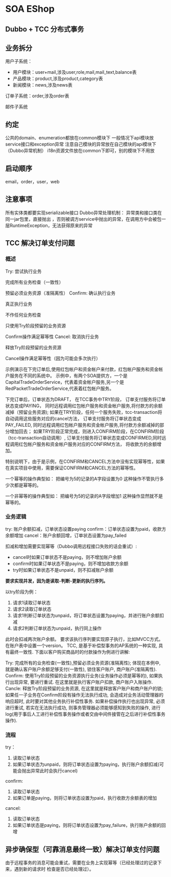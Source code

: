 # SOA EShop 
## Dubbo + TCC 分布式事务

## 业务拆分
用户子系统：
- 用户模块：user+mail,涉及user,role,mail,mail_text,balance表
- 产品模块：product,涉及product,category表
- 新闻模块：news,涉及news表

订单子系统：order,涉及order表

邮件子系统

## 约定
公共的domain、enumeration都放在common模块下
一般情况下api模块放service接口和exception异常
注意自己模块的异常放在自己模块的api模块下（Dubbo异常机制）
i18n资源文件放在common下即可，别的模块下不用放


## 启动顺序
email，order，user，web

## 注意事项
所有实体类都要实现serializable接口
Dubbo异常处理机制：
异常类和接口类在同一jar包里，直接抛出
，否则被调方service中抛出的异常，在调用方中会被包一层RuntimeException，无法获得原来的异常

## TCC 解决订单支付问题
### 概述
Try: 尝试执行业务

完成所有业务检查（一致性）

预留必须业务资源（准隔离性）
Confirm: 确认执行业务

真正执行业务

不作任何业务检查

只使用Try阶段预留的业务资源

Confirm操作满足幂等性
Cancel: 取消执行业务

释放Try阶段预留的业务资源

Cancel操作满足幂等性（因为可能会多次执行）

示例演示在下完订单后,使用红包帐户和资金帐户来付款，红包帐户服务和资金帐户服务在不同的系统中。
示例中，有两个SOA提供方，一个是CapitalTradeOrderService，代表着资金帐户服务,另一个是RedPacketTradeOrderService,代表着红包帐户服务。

下完订单后，订单状态为DRAFT，
在TCC事务中TRY阶段，
订单支付服务将订单状态变成PAYING，
同时远程调用红包帐户服务和资金帐户服务,将付款方的余额减掉（预留业务资源);
如果在TRY阶段，任何一个服务失败，tcc-transaction将自动调用这些服务对应的cancel方法，
订单支付服务将订单状态变成PAY_FAILED,
同时远程调用红包帐户服务和资金帐户服务,将付款方余额减掉的部分增加回去；
如果TRY阶段正常完成，则进入CONFIRM阶段，在CONFIRM阶段（tcc-transaction自动调用）,
订单支付服务将订单状态变成CONFIRMED,同时远程调用红包帐户服务和资金帐户服务对应的CONFIRM方法，
将收款方的余额增加。


特别说明下，由于是示例，在CONFIRM和CANCEL方法中没有实现幂等性，如果在真实项目中使用，需要保证CONFIRM和CANCEL方法的幂等性。

一个幂等的操作典型如：
把编号为5的记录的A字段设置为0
这种操作不管执行多少次都是幂等的。

一个非幂等的操作典型如：
把编号为5的记录的A字段增加1
这种操作显然就不是幂等的。


### 业务逻辑
try: 账户余额扣减，订单状态设置paying
confirm：订单状态设置为paid，收款方余额增加
cancel：账户余额回增，订单状态设置为pay_failed

扣减和增加需要实现幂等（Dubbo调用远程接口失败的话会重试）:
- cancel时如果订单状态不是paying，则不增加账户余额
- confirm时如果订单状态不是paying，则不增加收款方余额
- try时如果订单状态不是unpaid，则不扣减账户余额

**要求实现并发，因为是读取-判断-更新的执行序列。**

以try阶段为例：
1. 请求1读取订单状态
2. 请求2读取订单状态
3. 请求1判断订单状态为unpaid，将订单状态设置为paying，并进行账户余额扣减
4. 请求2判断订单状态为unpaid，执行同上操作

此时会扣减两次账户余额。
要求该执行序列要实现原子执行，比如MVCC方式。
在账户表中设置一个version。
TCC, 是基于补偿型事务的AP系统的一种实现, 具有最终一致性.
下面以客户购买商品时的付款操作为例进行讲解:

Try: 
完成所有的业务检查(一致性),预留必须业务资源(准隔离性); 
体现在本例中, 就是确认客户账户余额足够支付(一致性), 锁住客户账户, 商户账户(准隔离性).
Confirm: 
使用Try阶段预留的业务资源执行业务(业务操作必须是幂等的), 如果执行出现异常, 要进行重试. 
在这里就是执行客户账户扣款, 商户账户入账操作.
Cancle: 
释放Try阶段预留的业务资源, 在这里就是释放客户账户和商户账户的锁; 
如果任一子业务在Confirm阶段有操作无法执行成功, 会造成对业务活动管理器的响应超时, 此时要对其他业务执行补偿性事务. 如果补偿操作执行也出现异常, 必须进行重试, 若实在无法执行成功, 则事务管理器必须能够感知到失败的操作, 进行log(用于事后人工进行补偿性事务操作或者交由中间件接管在之后进行补偿性事务操作).


### 流程

try：
1. 读取订单状态
2. 如果订单状态为unpaid，则将订单状态设置为paying，执行账户余额扣减(可能会抛出异常此时会执行cancel)


confirm: 
1. 读取订单状态
2. 如果订单是paying，则将订单状态设置为paid，执行收款方余额表的增加

cancel:
1. 读取订单状态
2. 如果订单状态是paying，则将订单状态设置为pay_failure，执行账户余额的回增

## 异步确保型（可靠消息最终一致）解决订单支付问题
由于远程事务的消息可能会重试，需要在业务上实现幂等（已经处理过的记录下来，遇到新的请求时 检查是否已经处理过）。






